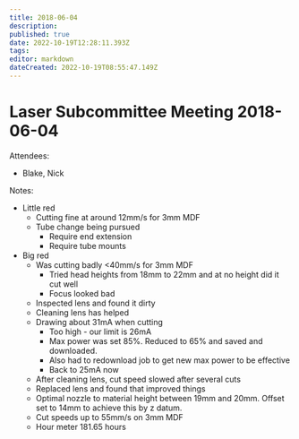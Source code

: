 ```yaml
---
title: 2018-06-04
description: 
published: true
date: 2022-10-19T12:28:11.393Z
tags: 
editor: markdown
dateCreated: 2022-10-19T08:55:47.149Z
---
```


# Laser Subcommittee Meeting 2018-06-04

Attendees:

-   Blake, Nick

Notes:

-   Little red
    -   Cutting fine at around 12mm/s for 3mm MDF
    -   Tube change being pursued
        -   Require end extension
        -   Require tube mounts
-   Big red
    -   Was cutting badly \<40mm/s for 3mm MDF
        -   Tried head heights from 18mm to 22mm and at no height did it cut well
        -   Focus looked bad
    -   Inspected lens and found it dirty
    -   Cleaning lens has helped
    -   Drawing about 31mA when cutting
        -   Too high - our limit is 26mA
        -   Max power was set 85%. Reduced to 65% and saved and downloaded.
        -   Also had to redownload job to get new max power to be effective
        -   Back to 25mA now
    -   After cleaning lens, cut speed slowed after several cuts
    -   Replaced lens and found that improved things
    -   Optimal nozzle to material height between 19mm and 20mm. Offset set to 14mm to achieve this by z datum.
    -   Cut speeds up to 55mm/s on 3mm MDF
    -   Hour meter 181.65 hours
